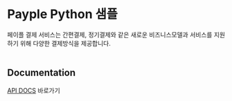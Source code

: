 # Payple Python 샘플

페이플 결제 서비스는 간편결제, 정기결제와 같은 새로운 비즈니스모델과 서비스를 지원하기 위해 다양한 결제방식을 제공합니다.
<br><br>
## Documentation

[API DOCS](https://developer.payple.kr/) 바로가기

